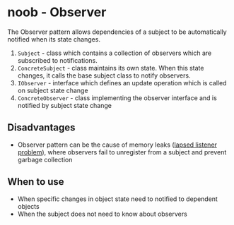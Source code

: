 # noob - Observer
The Observer pattern allows dependencies of a subject to be automatically notified when its state changes.

1) `Subject` - class which contains a collection of observers which are subscribed to notifications.
2) `ConcreteSubject` - class maintains its own state. When this state changes, it calls the base subject class to notify observers.
3) `IObserver` - interface which defines an update operation which is called on subject state change
4) `ConcreteObserver` - class implementing the observer interface and is notified by subject state change

## Disadvantages
- Observer pattern can be the cause of memory leaks ([lapsed listener problem](https://en.wikipedia.org/wiki/Lapsed_listener_problem)), where observers fail to unregister from a subject and prevent garbage collection

## When to use
- When specific changes in object state need to notified to dependent objects
- When the subject does not need to know about observers 